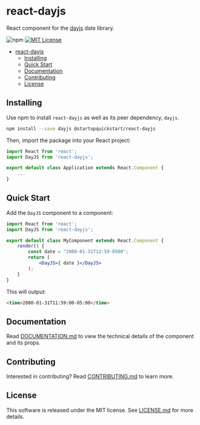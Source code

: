 # react-dayjs

React component for the [dayjs][dayjs] date library.

![npm](https://img.shields.io/npm/v/react-dayjs.svg?color=blue&style=flat-square) [![MIT License](https://img.shields.io/badge/license-MIT-blue.svg?style=flat-square)](https://github.com/startupquickstart/react-dayjs/blob/master/LICENSE.md)

- [react-dayjs](#react-dayjs)
  - [Installing](#installing)
  - [Quick Start](#quick-start)
  - [Documentation](#documentation)
  - [Contributing](#contributing)
  - [License](#license)


## Installing

Use npm to install `react-dayjs` as well as its peer dependency, `dayjs`.

```bash
npm install --save dayjs @startupquickstart/react-dayjs
```

Then, import the package into your React project:

```jsx
import React from 'react';
import DayJS from 'react-dayjs';

export default class Application extends React.Component {
    ...
}
```

## Quick Start
Add the `DayJS` component to a component:

```jsx
import React from 'react';
import DayJS from 'react-dayjs';

export default class MyComponent extends React.Component {
    render() {
        const date = "2000-01-31T12:59-0500";
        return (
            <DayJS>{ date }</DayJS>
        );
    }
}
```

This will output:

```html
<time>2000-01-31T11:59:00-05:00</time>
```

## Documentation

Read [DOCUMENTATION.md][documentation] to view the technical details of the component and its props.

## Contributing

Interested in contributing? Read [CONTRIBUTING.md][contributing] to learn more.

## License

This software is released under the MIT license. See [LICENSE.md][license] for more details.

[contributing]: https://github.com/startupquickstart/react-dayjs/blob/master/CONTRIBUTING.md
[dayjs]: https://github.com/xx45/dayjs
[documentation]: https://github.com/startupquickstart/react-dayjs/blob/master/DOCUMENTATION.md
[license]: https://github.com/startupquickstart/react-dayjs/blob/master/LICENSE.md
